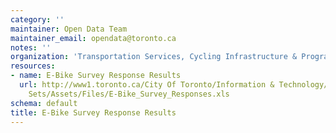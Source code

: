```yaml
---
category: ''
maintainer: Open Data Team
maintainer_email: opendata@toronto.ca
notes: ''
organization: 'Transportation Services, Cycling Infrastructure & Programs '
resources:
- name: E-Bike Survey Response Results
  url: http://www1.toronto.ca/City Of Toronto/Information & Technology/Open Data/Data
    Sets/Assets/Files/E-Bike_Survey_Responses.xls
schema: default
title: E-Bike Survey Response Results
---
```

